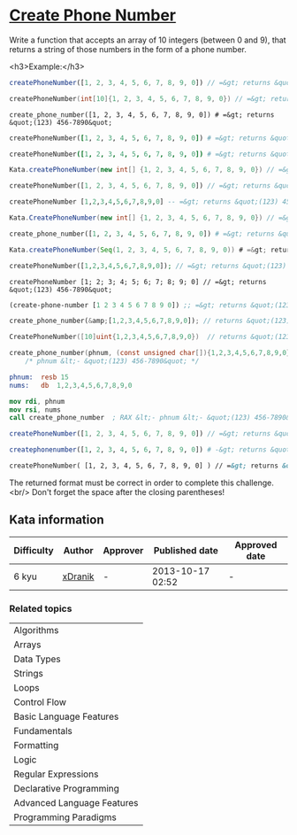 
<h1><a href="https://www.codewars.com/kata/525f50e3b73515a6db000b83">Create Phone Number</a></h1>
<p>
Write a function that accepts an array of 10 integers (between 0 and 9), that returns a string of those numbers in the form of a phone number.

&lt;h3&gt;Example:&lt;/h3&gt;

```javascript
createPhoneNumber([1, 2, 3, 4, 5, 6, 7, 8, 9, 0]) // =&gt; returns &quot;(123) 456-7890&quot;
```
```cpp
createPhoneNumber(int[10]{1, 2, 3, 4, 5, 6, 7, 8, 9, 0}) // =&gt; returns &quot;(123) 456-7890&quot;
```
```crystal
create_phone_number([1, 2, 3, 4, 5, 6, 7, 8, 9, 0]) # =&gt; returns &quot;(123) 456-7890&quot;
```
```ruby
createPhoneNumber([1, 2, 3, 4, 5, 6, 7, 8, 9, 0]) # =&gt; returns &quot;(123) 456-7890&quot;
```
```coffeescript
createPhoneNumber([1, 2, 3, 4, 5, 6, 7, 8, 9, 0]) # =&gt; returns &quot;(123) 456-7890&quot;
```
```java
Kata.createPhoneNumber(new int[] {1, 2, 3, 4, 5, 6, 7, 8, 9, 0}) // =&gt; returns &quot;(123) 456-7890&quot;
```
```dart
createPhoneNumber([1, 2, 3, 4, 5, 6, 7, 8, 9, 0]) // =&gt; returns &quot;(123) 456-7890&quot;
```
```haskell
createPhoneNumber [1,2,3,4,5,6,7,8,9,0] -- =&gt; returns &quot;(123) 456-7890&quot;
```
```csharp
Kata.CreatePhoneNumber(new int[] {1, 2, 3, 4, 5, 6, 7, 8, 9, 0}) // =&gt; returns &quot;(123) 456-7890&quot;
```
```python
create_phone_number([1, 2, 3, 4, 5, 6, 7, 8, 9, 0]) # =&gt; returns &quot;(123) 456-7890&quot;
```
```scala
Kata.createPhoneNumber(Seq(1, 2, 3, 4, 5, 6, 7, 8, 9, 0)) # =&gt; returns &quot;(123) 456-7890&quot;
```
```php
createPhoneNumber([1,2,3,4,5,6,7,8,9,0]); // =&gt; returns &quot;(123) 456-7890&quot;
```
```f#
createPhoneNumber [1; 2; 3; 4; 5; 6; 7; 8; 9; 0] // =&gt; returns &quot;(123) 456-7890&quot;
```
```clojure
(create-phone-number [1 2 3 4 5 6 7 8 9 0]) ;; =&gt; returns &quot;(123) 456-7890&quot;
```
```rust
create_phone_number(&amp;[1,2,3,4,5,6,7,8,9,0]); // returns &quot;(123) 456-7890&quot;
```
```go
CreatePhoneNumber([10]uint{1,2,3,4,5,6,7,8,9,0})  // returns &quot;(123) 456-7890&quot;
```
```c
create_phone_number(phnum, (const unsigned char[]){1,2,3,4,5,6,7,8,9,0});
    /* phnum &lt;- &quot;(123) 456-7890&quot; */
```
```nasm
phnum:  resb 15
nums:   db  1,2,3,4,5,6,7,8,9,0

mov rdi, phnum
mov rsi, nums
call create_phone_number  ; RAX &lt;- phnum &lt;- &quot;(123) 456-7890&quot; 
```
```typescript
createPhoneNumber([1, 2, 3, 4, 5, 6, 7, 8, 9, 0]) // =&gt; returns &quot;(123) 456-7890&quot;
```
```julia
createphonenumber([1, 2, 3, 4, 5, 6, 7, 8, 9, 0]) # -&gt; returns &quot;(123) 456-7890&quot;
```
```cfml
createPhoneNumber( [1, 2, 3, 4, 5, 6, 7, 8, 9, 0] ) // =&gt; returns &quot;(123) 456-7890&quot;
```

The returned format must be correct in order to complete this challenge. &lt;br/&gt;
Don't forget the space after the closing parentheses!
</p>
<h2>Kata information</h2>
<table>
  <thead>
    <tr>
      <th>Difficulty</th>
      <th>Author</th>
      <th>Approver</th>
      <th>Published date</th>
      <th>Approved date</th>
    </tr>
  </thead>
  <tbody>
    <tr>
      <td>6 kyu</td>
      <td> <a href="https://www.codewars.com/users/xDranik">xDranik</a></td>
      <td>-</td>
      <td>2013-10-17 02:52</td>
      <td>-</td>
    </tr>
  </tbody>
</table>
<h3>Related topics</h3>
<table>
  <tbody></tbody>
  <tr>
    <td>Algorithms</td>
  </tr>
  <tr>
    <td>Arrays</td>
  </tr>
  <tr>
    <td>Data Types</td>
  </tr>
  <tr>
    <td>Strings</td>
  </tr>
  <tr>
    <td>Loops</td>
  </tr>
  <tr>
    <td>Control Flow</td>
  </tr>
  <tr>
    <td>Basic Language Features</td>
  </tr>
  <tr>
    <td>Fundamentals</td>
  </tr>
  <tr>
    <td>Formatting</td>
  </tr>
  <tr>
    <td>Logic</td>
  </tr>
  <tr>
    <td>Regular Expressions</td>
  </tr>
  <tr>
    <td>Declarative Programming</td>
  </tr>
  <tr>
    <td>Advanced Language Features</td>
  </tr>
  <tr>
    <td>Programming Paradigms</td>
  </tr>
</table>